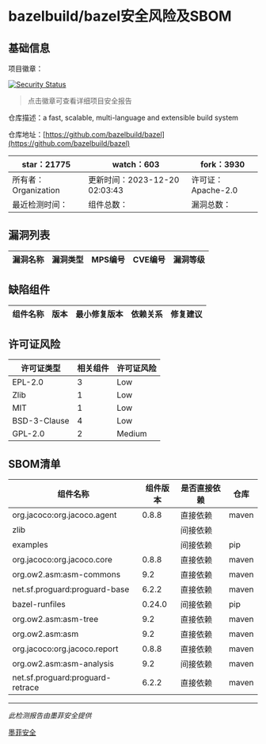 # bazelbuild/bazel安全风险及SBOM

## 基础信息

项目徽章：

[![Security Status](https://www.murphysec.com/platform3/v31/badge/1737177307959222272.svg)](https://www.murphysec.com/console/report/1698397291508711424/1737177307959222272)

> 点击徽章可查看详细项目安全报告

仓库描述：a fast, scalable, multi-language and extensible build system

仓库地址：[https://github.com/bazelbuild/bazel](https://github.com/bazelbuild/bazel)

| star：21775 | watch：603 | fork：3930 |
| ----------- | -------------- | ------------ |
| 所有者：Organization | 更新时间：2023-12-20 02:03:43 | 许可证：Apache-2.0 |
| 最近检测时间： | 组件总数： | 漏洞总数： |




## 漏洞列表

| 漏洞名称 | 漏洞类型 | MPS编号 | CVE编号 | 漏洞等级 |
| ------- | ------ | ------- | ------ | ----- |





## 缺陷组件

| 组件名称 | 版本 | 最小修复版本 | 依赖关系 | 修复建议 |
| -------- | ---- | ------------ | -------- | -------- |





## 许可证风险

| 许可证类型 | 相关组件 | 许可证风险 |
| ---------- | -------- | ---------- |
|EPL-2.0|3|Low|
|Zlib|1|Low|
|MIT|1|Low|
|BSD-3-Clause|4|Low|
|GPL-2.0|2|Medium|




## SBOM清单

| 组件名称 | 组件版本 | 是否直接依赖 | 仓库 |
| -------- | -------- | ------------ | ---- |
|org.jacoco:org.jacoco.agent|0.8.8|直接依赖|maven|
|zlib||间接依赖||
|examples||间接依赖|pip|
|org.jacoco:org.jacoco.core|0.8.8|直接依赖|maven|
|org.ow2.asm:asm-commons|9.2|直接依赖|maven|
|net.sf.proguard:proguard-base|6.2.2|直接依赖|maven|
|bazel-runfiles|0.24.0|间接依赖|pip|
|org.ow2.asm:asm-tree|9.2|直接依赖|maven|
|org.ow2.asm:asm|9.2|直接依赖|maven|
|org.jacoco:org.jacoco.report|0.8.8|直接依赖|maven|
|org.ow2.asm:asm-analysis|9.2|间接依赖|maven|
|net.sf.proguard:proguard-retrace|6.2.2|直接依赖|maven|


------

*此检测报告由墨菲安全提供*

[墨菲安全](www.murphysec.com)